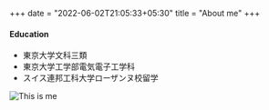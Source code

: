 +++
date = "2022-06-02T21:05:33+05:30"
title = "About me"
+++

#### Education

* 東京大学文科三類
* 東京大学工学部電気電子工学科
* スイス連邦工科大学ローザンヌ校留学

![This is me][1]



[1]: /img/main_photo.JPG
